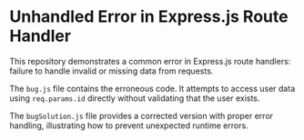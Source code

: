 # Unhandled Error in Express.js Route Handler

This repository demonstrates a common error in Express.js route handlers:  failure to handle invalid or missing data from requests.

The `bug.js` file contains the erroneous code.  It attempts to access user data using `req.params.id` directly without validating that the user exists.

The `bugSolution.js` file provides a corrected version with proper error handling, illustrating how to prevent unexpected runtime errors.